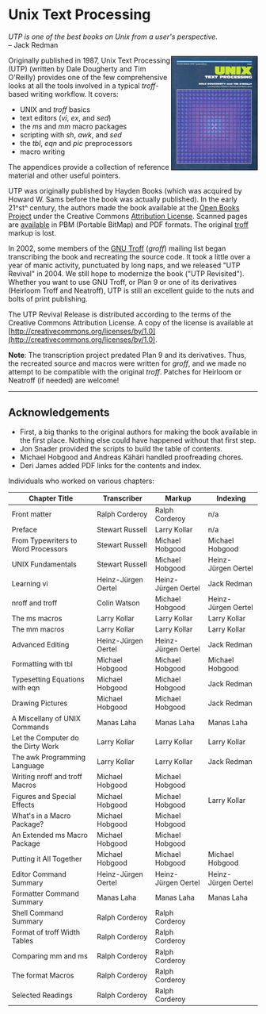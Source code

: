 # Unix Text Processing

*UTP is one of the best books on Unix from a user's perspective.*  
– Jack Redman

<img alt="Original book cover" src="unixtextprocess_s.gif" align="right"/>Originally published in 1987,
Unix Text Processing (UTP) (written by Dale Dougherty and Tim O'Reilly)
provides one of the few comprehensive looks at all the tools
involved in a typical *troff*-based writing workflow.
It covers:

-   UNIX and *troff* basics
-   text editors (*vi*, *ex*, and *sed*)
-   the *ms* and *mm* macro packages
-   scripting with *sh*, *awk*, and *sed*
-   the *tbl*, *eqn* and *pic* preprocessors
-   macro writing

The appendices provide a collection of reference material and other
useful pointers.

UTP was originally published by Hayden Books (which was acquired by
Howard W. Sams before the book was actually published).
In the early 21^st^ century, the authors made the book available at
the [Open Books Project](http://www.oreilly.com/openbook/)
under the Creative Commons
[Attribution License](http://creativecommons.org/licenses/by/1.0).
Scanned pages are [available](ftp://ftp.oreilly.com/pub/utp/) in
PBM (Portable BitMap) and PDF formats.
The original [troff](http://troff.org/) markup is lost.

In 2002,
some members of the [GNU Troff](https://www.gnu.org/software/groff/)
(*groff*) mailing list
began transcribing the book and recreating the source code.
It took a little over a year of manic activity,
punctuated by long naps,
and we released "UTP Revival" in 2004.
We still hope to modernize the book ("UTP Revisited").
Whether you want to use GNU Troff,
or Plan 9 or one of its derivatives (Heirloom Troff and Neatroff),
UTP is still an excellent guide to the nuts and bolts of print publishing.

The UTP Revival Release is
distributed according to the terms of the
Creative Commons Attribution License.
A copy of the license is available at
[http://creativecommons.org/licenses/by/1.0](http://creativecommons.org/licenses/by/1.0).

**Note**: The transcription project predated Plan 9 and its derivatives.
Thus, the recreated source and macros were written for *groff*,
and we made no attempt to be compatible with the original *troff*.
Patches for Heirloom or Neatroff (if needed) are welcome!

------------------------------------------------------------------------

## Acknowledgements

-   First, a big thanks to the original authors
    for making the book available in the first place.
    Nothing else could have happened without that first step.
-   Jon Snader provided the scripts to build the table of contents.
-   Michael Hobgood and Andreas Kähäri handled proofreading chores.
-   Deri James added PDF links for the contents and index.

Individuals who worked on various chapters:

| Chapter Title                       | Transcriber         | Markup              | Indexing            |
|-------------------------------------|---------------------|---------------------|---------------------|
| Front matter                        | Ralph Corderoy      | Ralph Corderoy      | n/a                 |
| Preface                             | Stewart Russell     | Larry Kollar        | n/a                 |
| From Typewriters to Word Processors | Stewart Russell     | Michael Hobgood     | Michael Hobgood     |
| UNIX Fundamentals                   | Stewart Russell     | Michael Hobgood     | Heinz-Jürgen Oertel |
| Learning vi                         | Heinz-Jürgen Oertel | Heinz-Jürgen Oertel | Jack Redman         |
| nroff and troff                     | Colin Watson        | Michael Hobgood     | Heinz-Jürgen Oertel |
| The ms macros                       | Larry Kollar        | Larry Kollar        | Larry Kollar        |
| The mm macros                       | Larry Kollar        | Larry Kollar        | Larry Kollar        |
| Advanced Editing                    | Heinz-Jürgen Oertel | Heinz-Jürgen Oertel | Jack Redman         |
| Formatting with tbl                 | Michael Hobgood     | Michael Hobgood     | Michael Hobgood     |
| Typesetting Equations with eqn      | Michael Hobgood     | Michael Hobgood     | Jack Redman         |
| Drawing Pictures                    | Michael Hobgood     | Michael Hobgood     | Jack Redman         |
| A Miscellany of UNIX Commands       | Manas Laha          | Manas Laha          | Manas Laha          |
| Let the Computer do the Dirty Work  | Larry Kollar        | Larry Kollar        | Larry Kollar        |
| The awk Programming Language        | Larry Kollar        | Larry Kollar        | Jack Redman         |
| Writing nroff and troff Macros      | Michael Hobgood     | Michael Hobgood     |                     |
| Figures and Special Effects         | Michael Hobgood     | Michael Hobgood     | Larry Kollar        |
| What's in a Macro Package?          | Michael Hobgood     | Michael Hobgood     |                     |
| An Extended ms Macro Package        | Michael Hobgood     | Michael Hobgood     |                     |
| Putting it All Together             | Michael Hobgood     | Michael Hobgood     | Michael Hobgood     |
| Editor Command Summary              | Heinz-Jürgen Oertel | Heinz-Jürgen Oertel | Heinz-Jürgen Oertel |
| Formatter Command Summary           | Manas Laha          | Manas Laha          | Manas Laha          |
| Shell Command Summary               | Ralph Corderoy      | Ralph Corderoy      |                     |
| Format of troff Width Tables        | Ralph Corderoy      | Ralph Corderoy      |                     |
| Comparing mm and ms                 | Ralph Corderoy      | Ralph Corderoy      |                     |
| The format Macros                   | Ralph Corderoy      | Ralph Corderoy      |                     |
| Selected Readings                   | Ralph Corderoy      | Ralph Corderoy      |                     |

